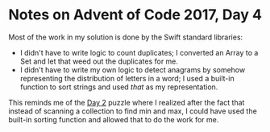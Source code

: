 # Notes on Advent of Code 2017, Day 4

Most of the work in my solution is done by the Swift standard libraries:

- I didn't have to write logic to count duplicates; I converted an Array to a Set and let that weed out the duplicates for me.
- I didn't have to write my own logic to detect anagrams by somehow representing the distribution of letters in a word; I used a built-in function to sort strings and used *that* as my representation.

This reminds me of the [Day 2](/Day%2002%20-%20Corruption%20Checksum/discussion.md) puzzle where I realized after the fact that instead of scanning a collection to find min and max, I could have used the built-in sorting function and allowed that to do the work for me.


